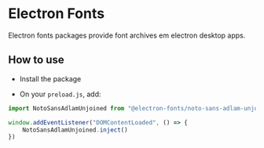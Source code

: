 # Electron Fonts

Electron fonts packages provide font archives em electron desktop apps.

## How to use

* Install the package

* On your `preload.js`, add:

```ts
import NotoSansAdlamUnjoined from "@electron-fonts/noto-sans-adlam-unjoined"

window.addEventListener("DOMContentLoaded", () => {
    NotoSansAdlamUnjoined.inject()
})
```